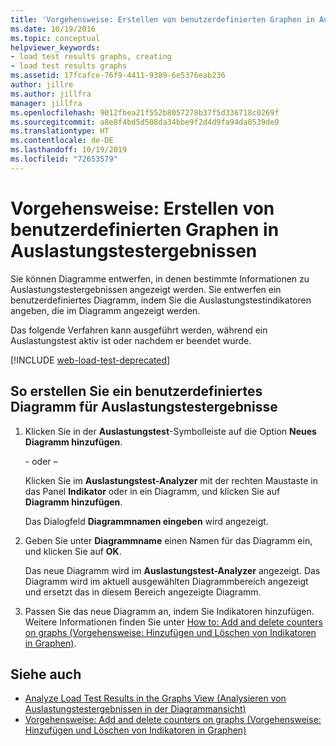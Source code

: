 ```yaml
---
title: 'Vorgehensweise: Erstellen von benutzerdefinierten Graphen in Auslastungstestergebnissen'
ms.date: 10/19/2016
ms.topic: conceptual
helpviewer_keywords:
- load test results graphs, creating
- load test results graphs
ms.assetid: 17fcafce-76f9-4411-9389-6e5376eab236
author: jillre
ms.author: jillfra
manager: jillfra
ms.openlocfilehash: 9012fbea21f552b8057278b37f5d336718c0269f
ms.sourcegitcommit: a8e8f4bd5d508da34bbe9f2d4d9fa94da0539de0
ms.translationtype: HT
ms.contentlocale: de-DE
ms.lasthandoff: 10/19/2019
ms.locfileid: "72653579"
---
```

# <a name="how-to-create-custom-graphs-in-load-test-results"></a>Vorgehensweise: Erstellen von benutzerdefinierten Graphen in Auslastungstestergebnissen

Sie können Diagramme entwerfen, in denen bestimmte Informationen zu Auslastungstestergebnissen angezeigt werden. Sie entwerfen ein benutzerdefiniertes Diagramm, indem Sie die Auslastungstestindikatoren angeben, die im Diagramm angezeigt werden.

Das folgende Verfahren kann ausgeführt werden, während ein Auslastungstest aktiv ist oder nachdem er beendet wurde.

[!INCLUDE [web-load-test-deprecated](includes/web-load-test-deprecated.md)]

## <a name="to-create-a-custom-load-test-results-graph"></a>So erstellen Sie ein benutzerdefiniertes Diagramm für Auslastungstestergebnisse

1. Klicken Sie in der **Auslastungstest**-Symbolleiste auf die Option **Neues Diagramm hinzufügen**.

     \- oder –

     Klicken Sie im **Auslastungstest-Analyzer** mit der rechten Maustaste in das Panel **Indikator** oder in ein Diagramm, und klicken Sie auf **Diagramm hinzufügen**.

     Das Dialogfeld **Diagrammnamen eingeben** wird angezeigt.

2. Geben Sie unter **Diagrammname** einen Namen für das Diagramm ein, und klicken Sie auf **OK**.

     Das neue Diagramm wird im **Auslastungstest-Analyzer** angezeigt. Das Diagramm wird im aktuell ausgewählten Diagrammbereich angezeigt und ersetzt das in diesem Bereich angezeigte Diagramm.

3. Passen Sie das neue Diagramm an, indem Sie Indikatoren hinzufügen. Weitere Informationen finden Sie unter [How to: Add and delete counters on graphs (Vorgehensweise: Hinzufügen und Löschen von Indikatoren in Graphen)](../test/how-to-add-and-delete-counters-on-graphs-in-load-test-results.md).

## <a name="see-also"></a>Siehe auch

- [Analyze Load Test Results in the Graphs View (Analysieren von Auslastungstestergebnissen in der Diagrammansicht)](../test/analyze-load-test-results-in-the-graphs-view.md)
- [Vorgehensweise: Add and delete counters on graphs (Vorgehensweise: Hinzufügen und Löschen von Indikatoren in Graphen)](../test/how-to-add-and-delete-counters-on-graphs-in-load-test-results.md)